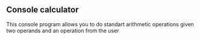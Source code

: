 ## Console calculator

This console program allows you to do standart arithmetic operations given two operands and an operation from the user